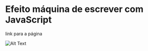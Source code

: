 # Efeito máquina de escrever com JavaScript

link para a página

![Alt Text](https://media.giphy.com/media/VzNubaBr9wpdWWp2LK/giphy.gif)
